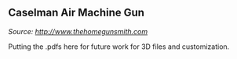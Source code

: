 ## Caselman Air Machine Gun

_Source: http://www.thehomegunsmith.com_

Putting the .pdfs here for future work for 3D files and customization.